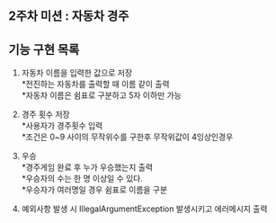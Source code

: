  ## 2주차 미션 : 자동차 경주
 ## 기능 구현 목록

 1. 자동차 이름을 입력한 값으로 저장</br>
    *전진하는 자동차를 출력할 때 이름 같이 출력</br>
    *자동차 이름은 쉼표로 구분하고 5자 이하만 가능</br>
        
 2. 경주 횟수 저장</br>
    *사용자가 경주횟수 입력</br>
    *조건은 0~9 사이의 무작위수를 구한후 무작위값이 4잉상인경우</br>

 
 3. 우승</br>
    *경주게임 완료 후 누가 우승했는지 출력</br>
    *우승자의 수는 한 명 이상일 수 있다.</br>
    *우승자가 여러명일 경우 쉼표로 이름을 구분</br>
    
 4. 예외사항 발생 시 IllegalArgumentException 발생시키고 에러메시지 출력
    
 
